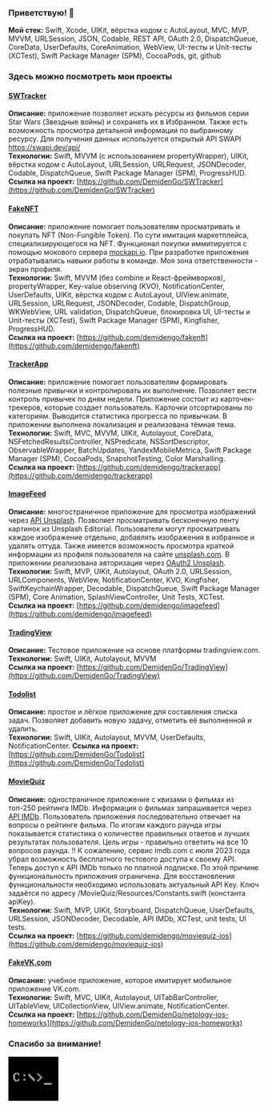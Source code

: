 ### Приветствую! 👋

**Мой стек:** Swift, Xcode, UIKit, вёрстка кодом с AutoLayout, MVC, MVP, MVVM, URLSession, JSON, Codable, REST API, OAuth 2.0, DispatchQueue, CoreData, UserDefaults, CoreAnimation, WebView, UI-тесты и Unit-тесты (XCTest), Swift Package Manager (SPM), CocoaPods, git, github

### Здесь можно посмотреть мои проекты

#### [SWTracker](https://github.com/DemidenGo/SWTracker)

**Описание:** приложение позволяет искать ресурсы из фильмов серии Star Wars (Звездные войны) и сохранять их в Избранном. Также есть возможность просмотра детальной информации по выбранному ресурсу. Для получения данных используется открытый API SWAPI https://swapi.dev/api/  
**Технологии:** Swift, MVVM (с использованием propertyWrapper), UIKit, вёрстка кодом с AutoLayout, URLSession, URLRequest, JSONDecoder, Codable, DispatchQueue, Swift Package Manager (SPM), ProgressHUD.  
**Ссылка на проект:** [https://github.com/DemidenGo/SWTracker](https://github.com/DemidenGo/SWTracker)

#### [FakeNFT](https://github.com/demidengo/fakenft)

**Описание:** приложение помогает пользователям просматривать и покупать NFT (Non-Fungible Token). По сути имитация маркетплейса, специализирующегося на NFT. Функционал покупки иммитируется с помощью мокового сервера [mockapi.io](https://mockapi.io). При разработке приложения отрабатывались навыки работы в команде. Моя зона ответственности - экран профиля.  
**Технологии:** Swift, MVVM (без combine и React-фреймворков), propertyWrapper, Key-value observing (KVO), NotificationCenter, UserDefaults, UIKit, вёрстка кодом с AutoLayout, UIView.animate, URLSession, URLRequest, JSONDecoder, Codable, DispatchGroup, WKWebView, URL validation, DispatchQueue, блокировка UI, UI-тесты и Unit-тесты (XCTest), Swift Package Manager (SPM), Kingfisher, ProgressHUD.  
**Ссылка на проект:** [https://github.com/demidengo/fakenft](https://github.com/demidengo/fakenft)

#### [TrackerApp](https://github.com/demidengo/trackerapp)

**Описание:** приложение помогает пользователям формировать полезные привычки и контролировать их выполнение. Позволяет вести контроль привычек по дням недели. Приложение состоит из карточек-трекеров, которые создает пользователь. Карточки отсортированы по категориям. Выводится статистика прогресса по привычкам. В приложении выполнена локализация и реализована тёмная тема.  
**Технологии:** Swift, MVC, MVVM, UIKit, Autolayout, CoreData, NSFetchedResultsController, NSPredicate, NSSortDescriptor, ObservableWrapper, BatchUpdates, YandexMobileMetrica, Swift Package Manager (SPM), CocoaPods, SnapshotTesting, Color Marshalling.  
**Ссылка на проект:** [https://github.com/demidengo/trackerapp](https://github.com/demidengo/trackerapp)

#### [ImageFeed](https://github.com/demidengo/imagefeed)

**Описание:** многостраничное приложение для просмотра изображений через [API Unsplash](https://unsplash.com/documentation). Позволяет просматривать бесконечную ленту картинок из Unsplash Editorial. Пользователи могут просматривать каждое изображение отдельно, добавлять изображения в избранное и удалять оттуда. Также имеется возможность просмотра краткой информации из профиля пользователя на сайте [unsplash.com](https://unsplash.com). В приложении реализована авторизация через [OAuth2 Unsplash](https://unsplash.com/documentation/user-authentication-workflow).  
**Технологии:** Swift, MVP, UIKit, Autolayout, OAuth 2.0, URLSession, URLComponents, WebView, NotificationCenter, KVO, Kingfisher, SwiftKeychainWrapper, Decodable, DispatchQueue, Swift Package Manager (SPM), Core Animation, SplashViewController, Unit Tests, XCTest.  
**Ссылка на проект:** [https://github.com/demidengo/imagefeed](https://github.com/demidengo/imagefeed)

#### [TradingView](https://github.com/DemidenGo/TradingView)

**Описание:** Тестовое приложение на основе платформы tradingview.com.
**Технологии:** Swift, UIKit, Autolayout, MVVM  
**Ссылка на проект:** [https://github.com/DemidenGo/TradingView](https://github.com/DemidenGo/TradingView)

#### [Todolist](https://github.com/demidengo/todolist)

**Описание:** простое и лёгкое приложение для составления списка задач. Позволяет добавить новую задачу, отметить её выполненной и удалить.  
**Технологии:** Swift, UIKit, Autolayout, MVVM, UserDefaults, NotificationCenter.
**Ссылка на проект:** [https://github.com/DemidenGo/Todolist](https://github.com/DemidenGo/Todolist)

#### [MovieQuiz](https://github.com/demidengo/moviequiz-ios)

**Описание:** одностраничное приложение с квизами о фильмах из топ-250 рейтинга IMDb. Информация о фильмах запрашивается через [API IMDb](https://imdb-api.com/api#Top250Movies-header). Пользователь приложения последовательно отвечает на вопросы о рейтинге фильма. По итогам каждого раунда игры показывается статистика о количестве правильных ответов и лучших результатах пользователя. Цель игры - правильно ответить на все 10 вопросов раунда. ‼️ К сожалению, сервис imdb.com с июля 2023 года убрал возможность бесплатного тестового доступа к своему API. Теперь доступ к API IMDb только по платной подписке. По этой причине функциональность приложения ограничена. Для восстановления функциональности необходимо использовать актуальный API Key. Ключ задаётся по адресу /MovieQuiz/Resources/Constants.swift (константа apiKey).  
**Технологии:** Swift, MVP, UIKit, Storyboard, DispatchQueue, UserDefaults, URLSession, JSONDecoder, Decodable, API IMDb, XCTest, unit tests, UI tests.  
**Ссылка на проект:** [https://github.com/demidengo/moviequiz-ios](https://github.com/demidengo/moviequiz-ios)

#### [FakeVK.com](https://github.com/DemidenGo/netology-ios-homeworks)

**Описание:** учебное приложение, которое имитирует мобильное приложение VK.com.  
**Технологии:** Swift, MVC, UIKit, Autolayout, UITabBarController, UITableView, UICollectionView, UIView.animate, NotificationCenter.  
**Ссылка на проект:** [https://github.com/DemidenGo/netology-ios-homeworks](https://github.com/DemidenGo/netology-ios-homeworks)

### Спасибо за внимание!
![command-line](image.png)
